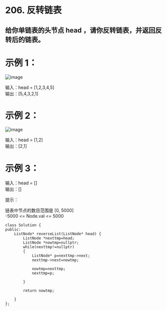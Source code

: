 # 206. 反转链表  
   
## 给你单链表的头节点 head ，请你反转链表，并返回反转后的链表。  
 
 
# 示例 1：  
![image](https://github.com/user-attachments/assets/6bffbf64-a0af-48d7-afb1-86f240aba32d)  


输入：head = [1,2,3,4,5]  
输出：[5,4,3,2,1]  

# 示例 2：  
![image](https://github.com/user-attachments/assets/347623f0-7bf8-4c08-bf79-fd0b54f270f8)  


输入：head = [1,2]  
输出：[2,1]  

# 示例 3：  

输入：head = []  
输出：[]  
 

提示：  

链表中节点的数目范围是 [0, 5000]  
-5000 <= Node.val <= 5000  



```
class Solution {
public:
    ListNode* reverseList(ListNode* head) {
        ListNode *nexttmp=head;
        ListNode *nowtmp=nullptr;
        while(nexttmp!=nullptr)
        {
            ListNode* p=nexttmp->next;
            nexttmp->next=nowtmp;

            nowtmp=nexttmp;
            nexttmp=p;

        }

        return nowtmp;
       
    }
};
```
